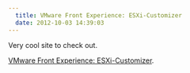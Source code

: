 ```yaml
---
  title: VMware Front Experience: ESXi-Customizer
  date: 2012-10-03 14:39:03
---
```


Very cool site to check out.

[VMware Front Experience: ESXi-Customizer](http://www.v-front.de/p/esxi-customizer.html).
